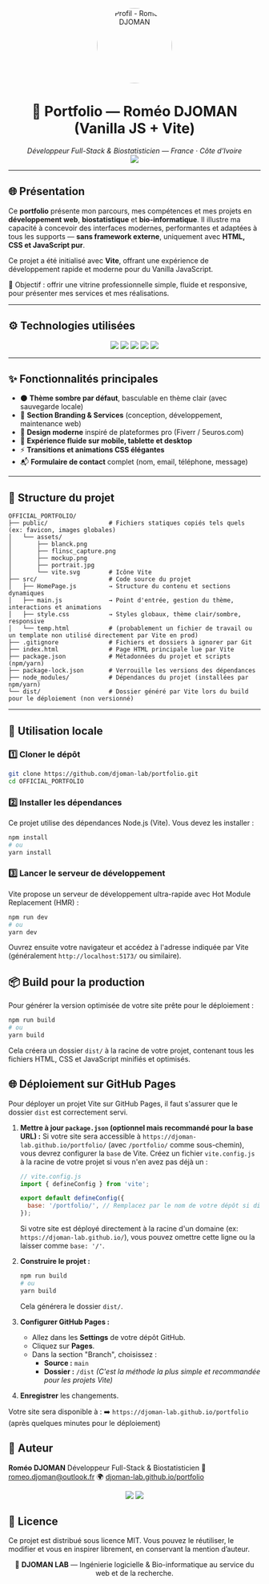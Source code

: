 <p align="center">
  <img src="https://github.com/user-attachments/assets/99f133ec-9e4d-4dd7-a8f7-92e68e7b0066"
       alt="Profil - Roméo DJOMAN"
       width="150"
       height="150"
       style="border-radius: 50%; object-fit: cover;" />
</p>


<h1 align="center">💼 Portfolio — <strong>Roméo DJOMAN</strong> (Vanilla JS + Vite)</h1>

<p align="center">
  <em>Développeur Full-Stack & Biostatisticien — France · Côte d’Ivoire</em><br/>
  <a href="https://djoman-lab.github.io/portfolio"><img src="https://img.shields.io/badge/VISIT-SITE%20LIVE-blue?style=for-the-badge&logo=firefox-browser"/></a>
</p>

---

## 🌐 Présentation

Ce **portfolio** présente mon parcours, mes compétences et mes projets en **développement web**, **biostatistique** et **bio-informatique**. Il illustre ma capacité à concevoir des interfaces modernes, performantes et adaptées à tous les supports — **sans framework externe**, uniquement avec **HTML, CSS et JavaScript pur**.

Ce projet a été initialisé avec **Vite**, offrant une expérience de développement rapide et moderne pour du Vanilla JavaScript.

🎯 Objectif : offrir une vitrine professionnelle simple, fluide et responsive, pour présenter mes services et mes réalisations.

---

## ⚙️ Technologies utilisées

<p align="center">
  <img src="https://img.shields.io/badge/HTML5-E34F26?logo=html5&logoColor=white" />
  <img src="https://img.shields.io/badge/CSS3-1572B6?logo=css3&logoColor=white" />
  <img src="https://img.shields.io/badge/JavaScript-F7DF1E?logo=javascript&logoColor=black" />
  <img src="https://img.shields.io/badge/Vite-646CFF?logo=vite&logoColor=white" />
  <img src="https://img.shields.io/badge/GitHub%20Pages-181717?logo=github&logoColor=white" />
</p>

---

## ✨ Fonctionnalités principales

- 🌑 **Thème sombre par défaut**, basculable en thème clair (avec sauvegarde locale)
- 💼 **Section Branding & Services** (conception, développement, maintenance web)
- 🧠 **Design moderne** inspiré de plateformes pro (Fiverr / 5euros.com)
- 📱 **Expérience fluide sur mobile, tablette et desktop**
- ⚡ **Transitions et animations CSS élégantes**
- 📬 **Formulaire de contact** complet (nom, email, téléphone, message)

---

## 📂 Structure du projet

```
OFFICIAL_PORTFOLIO/
├── public/                 # Fichiers statiques copiés tels quels (ex: favicon, images globales)
│   └── assets/
│       ├── blanck.png
│       ├── flinsc_capture.png
│       ├── mockup.png
│       ├── portrait.jpg
│       └── vite.svg        # Icône Vite
├── src/                    # Code source du projet
│   ├── HomePage.js         → Structure du contenu et sections dynamiques
│   ├── main.js             → Point d'entrée, gestion du thème, interactions et animations
│   ├── style.css           → Styles globaux, thème clair/sombre, responsive
│   └── temp.html           # (probablement un fichier de travail ou un template non utilisé directement par Vite en prod)
├── .gitignore              # Fichiers et dossiers à ignorer par Git
├── index.html              # Page HTML principale lue par Vite
├── package.json            # Métadonnées du projet et scripts (npm/yarn)
├── package-lock.json       # Verrouille les versions des dépendances
├── node_modules/           # Dépendances du projet (installées par npm/yarn)
└── dist/                   # Dossier généré par Vite lors du build pour le déploiement (non versionné)
```

---

## 🚀 Utilisation locale

### 1️⃣ Cloner le dépôt

```bash
git clone https://github.com/djoman-lab/portfolio.git
cd OFFICIAL_PORTFOLIO
```

### 2️⃣ Installer les dépendances

Ce projet utilise des dépendances Node.js (Vite). Vous devez les installer :

```bash
npm install
# ou
yarn install
```

### 3️⃣ Lancer le serveur de développement

Vite propose un serveur de développement ultra-rapide avec Hot Module Replacement (HMR) :

```bash
npm run dev
# ou
yarn dev
```

Ouvrez ensuite votre navigateur et accédez à l'adresse indiquée par Vite (généralement `http://localhost:5173/` ou similaire).


## 📦 Build pour la production

Pour générer la version optimisée de votre site prête pour le déploiement :

```bash
npm run build
# ou
yarn build
```

Cela créera un dossier `dist/` à la racine de votre projet, contenant tous les fichiers HTML, CSS et JavaScript minifiés et optimisés.


## 🌐 Déploiement sur GitHub Pages

Pour déployer un projet Vite sur GitHub Pages, il faut s'assurer que le dossier `dist` est correctement servi.

1.  **Mettre à jour `package.json` (optionnel mais recommandé pour la base URL) :**
    Si votre site sera accessible à `https://djoman-lab.github.io/portfolio/` (avec `/portfolio/` comme sous-chemin), vous devrez configurer la `base` de Vite.
    Créez un fichier `vite.config.js` à la racine de votre projet si vous n'en avez pas déjà un :

    ```javascript
    // vite.config.js
    import { defineConfig } from 'vite';

    export default defineConfig({
      base: '/portfolio/', // Remplacez par le nom de votre dépôt si différent
    });
    ```
    Si votre site est déployé directement à la racine d'un domaine (ex: `https://djoman-lab.github.io/`), vous pouvez omettre cette ligne ou la laisser comme `base: '/'`.

2.  **Construire le projet :**

    ```bash
    npm run build
    # ou
    yarn build
    ```
    Cela générera le dossier `dist/`.

3.  **Configurer GitHub Pages :**
    *   Allez dans les **Settings** de votre dépôt GitHub.
    *   Cliquez sur **Pages**.
    *   Dans la section "Branch", choisissez :
        *   **Source :** `main`
        *   **Dossier :** `/dist`
        *(C'est la méthode la plus simple et recommandée pour les projets Vite)*

4.  **Enregistrer** les changements.

Votre site sera disponible à :
➡️ `https://djoman-lab.github.io/portfolio` (après quelques minutes pour le déploiement)


## 🧠 Auteur

**Roméo DJOMAN**
Développeur Full-Stack & Biostatisticien
📧 [romeo.djoman@outlook.fr](mailto:romeo.djoman@outlook.fr)
🌍 [djoman-lab.github.io/portfolio](https://djoman-lab.github.io/portfolio)

<p align="center">
  <a href="https://linkedin.com/in/romeo-djoman"><img src="https://img.shields.io/badge/LinkedIn-blue?logo=linkedin&logoColor=white&style=for-the-badge"/></a>
  <a href="https://github.com/djoman-lab"><img src="https://img.shields.io/badge/GitHub-181717?logo=github&logoColor=white&style=for-the-badge"/></a>
</p>



## 🪪 Licence

Ce projet est distribué sous licence MIT.
Vous pouvez le réutiliser, le modifier et vous en inspirer librement, en conservant la mention d’auteur.



<p align="center">
  🧩 <strong>DJOMAN LAB</strong> — Ingénierie logicielle & Bio-informatique au service du web et de la recherche.
</p>

